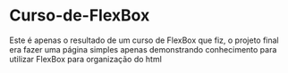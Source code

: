# Curso-de-FlexBox
Este é apenas o resultado de um curso de FlexBox que fiz, o projeto final era fazer uma página simples apenas demonstrando conhecimento para utilizar FlexBox para organização do html
